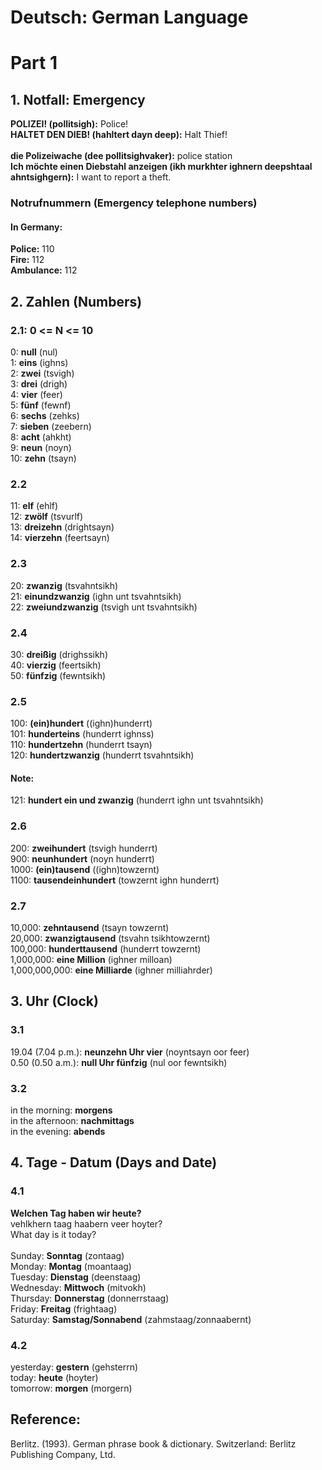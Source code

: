 # Deutsch: German Language

# Part 1

## 1. Notfall: Emergency
<b>POLIZEI! (pollitsigh):</b> Police!<br/>
<b>HALTET DEN DIEB! (hahltert dayn deep):</b> Halt Thief!<br/>
<br/>
<b>die Polizeiwache (dee pollitsighvaker):</b> police station<br/>
<b>Ich möchte einen Diebstahl anzeigen (ikh murkhter ighnern deepshtaal ahntsighgern):</b> 
I want to report a theft.<br/>

### Notrufnummern (Emergency telephone numbers)
#### In Germany: 
<b>Police:</b> 110<br/>
<b>Fire:</b> 112<br/>
<b>Ambulance:</b> 112<br/>

## 2. Zahlen (Numbers)
### 2.1: 0 <= N <= 10
0: <b>null</b> (nul)<br/>
1: <b>eins</b> (ighns)<br/>
2: <b>zwei</b> (tsvigh)<br/>
3: <b>drei</b> (drigh)<br/>
4: <b>vier</b> (feer)<br/>
5: <b>fünf</b> (fewnf)<br/>
6: <b>sechs</b> (zehks)<br/>
7: <b>sieben</b> (zeebern)<br/>
8: <b>acht</b> (ahkht)<br/>
9: <b>neun</b> (noyn)<br/>
10: <b>zehn</b> (tsayn)<br/>

### 2.2
11: <b>elf</b> (ehlf)<br/>
12: <b>zwölf</b> (tsvurlf)<br/>
13: <b>dreizehn</b> (drightsayn)<br/>
14: <b>vierzehn</b> (feertsayn)<br/>

### 2.3
20: <b>zwanzig</b> (tsvahntsikh)<br/>
21: <b>einundzwanzig</b> (ighn unt tsvahntsikh)<br/>
22: <b>zweiundzwanzig</b> (tsvigh unt tsvahntsikh)<br/>

### 2.4
30: <b>dreißig</b> (drighssikh)<br/>
40: <b>vierzig</b> (feertsikh)<br/>
50: <b>fünfzig</b> (fewntsikh)<br/>

### 2.5
100: <b>(ein)hundert</b> ((ighn)hunderrt)<br/>
101: <b>hunderteins</b> (hunderrt ighnss)<br/>
110: <b>hundertzehn</b> (hunderrt tsayn)<br/>
120: <b>hundertzwanzig</b> (hunderrt tsvahntsikh)<br/>

#### Note:
121: <b>hundert ein und zwanzig</b> (hunderrt ighn unt tsvahntsikh)<br/>

### 2.6
200: <b>zweihundert</b> (tsvigh hunderrt)<br/>
900: <b>neunhundert</b> (noyn hunderrt)<br/>
1000: <b>(ein)tausend</b> ((ighn)towzernt)<br/>
1100: <b>tausendeinhundert</b> (towzernt ighn hunderrt)<br/>

### 2.7
10,000: <b>zehntausend</b> (tsayn towzernt)<br/>
20,000: <b>zwanzigtausend</b> (tsvahn tsikhtowzernt)<br/>
100,000: <b>hunderttausend</b> (hunderrt towzernt)<br/>
1,000,000: <b>eine Million</b> (ighner milloan)<br/>
1,000,000,000: <b>eine Milliarde</b> (ighner milliahrder)<br/>

## 3. Uhr (Clock)
### 3.1
19.04 (7.04 p.m.): <b>neunzehn Uhr vier</b> (noyntsayn oor feer)<br/>
0.50 (0.50 a.m.): <b>null Uhr fünfzig</b> (nul oor fewntsikh)<br/>

### 3.2
in the morning: <b>morgens</b><br/>
in the afternoon: <b>nachmittags</b><br/>
in the evening: <b>abends</b><br/>

## 4. Tage - Datum (Days and Date)
### 4.1
<b>Welchen Tag haben wir heute?</b><br/>
vehlkhern taag haabern veer hoyter?<br/>
What day is it today?<br/>
<br/>
Sunday: <b>Sonntag</b> (zontaag)<br/>
Monday: <b>Montag</b> (moantaag)<br/>
Tuesday: <b>Dienstag</b> (deenstaag)<br/>
Wednesday: <b>Mittwoch</b> (mitvokh)<br/>
Thursday: <b>Donnerstag</b> (donnerrstaag)<br/>
Friday: <b>Freitag</b> (frightaag)<br/>
Saturday: <b>Samstag/Sonnabend</b> (zahmstaag/zonnaabernt)<br/>

### 4.2
yesterday: <b>gestern</b> (gehsterrn)<br/>
today: <b>heute</b> (hoyter)<br/>
tomorrow: <b>morgen</b> (morgern)<br/>


## Reference:
Berlitz. (1993). German phrase book & dictionary. Switzerland: Berlitz Publishing Company, Ltd. 

